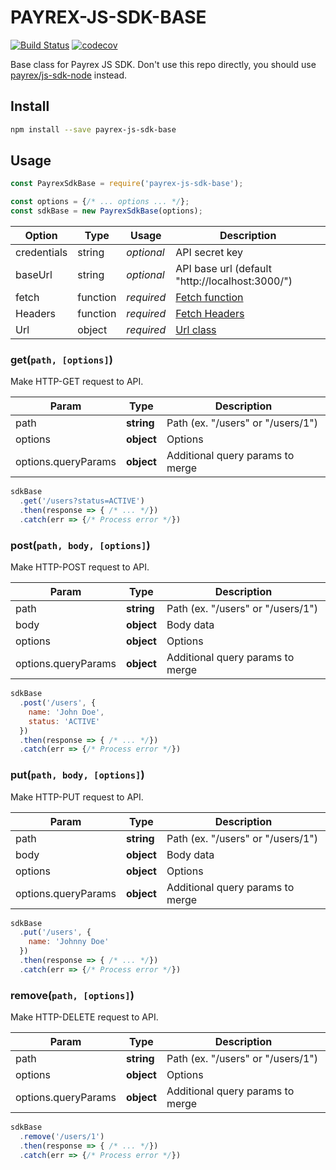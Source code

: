 PAYREX-JS-SDK-BASE
==================

[![Build Status](https://travis-ci.org/payrex/js-sdk-base.svg?branch=master)](https://travis-ci.org/payrex/js-sdk-base)
[![codecov](https://codecov.io/gh/payrex/js-sdk-base/branch/master/graph/badge.svg)](https://codecov.io/gh/payrex/js-sdk-base)

Base class for Payrex JS SDK.
Don't use this repo directly, you should use
[payrex/js-sdk-node](https://github.com/payrex/js-sdk-node) instead.


Install
-------

```bash
npm install --save payrex-js-sdk-base
```


Usage
-----

```javascript
const PayrexSdkBase = require('payrex-js-sdk-base');

const options = {/* ... options ... */};
const sdkBase = new PayrexSdkBase(options);
```

| Option | Type | Usage | Description |
|--------|------|-------|-------------|
| credentials | string | *optional* | API secret key |
| baseUrl | string | *optional* | API base url (default "http://localhost:3000/") |
| fetch | function | *required* | [Fetch function](https://fetch.spec.whatwg.org/) |
| Headers | function | *required* | [Fetch Headers](https://fetch.spec.whatwg.org/) |
| Url | object | *required* | [Url class](https://url.spec.whatwg.org/) |


### get(`path, [options]`)

Make HTTP-GET request to API.

| Param | Type | Description |
|-------|------|-------------|
| path | **string** | Path (ex. "/users" or "/users/1") |
| options | **object** | Options |
| options.queryParams | **object** | Additional query params to merge |

```js
sdkBase
  .get('/users?status=ACTIVE')
  .then(response => { /* ... */})
  .catch(err => {/* Process error */})
```

### post(`path, body, [options]`)

Make HTTP-POST request to API.

| Param | Type | Description |
|-------|------|-------------|
| path | **string** | Path (ex. "/users" or "/users/1") |
| body | **object** | Body data |
| options | **object** | Options |
| options.queryParams | **object** | Additional query params to merge |

```js
sdkBase
  .post('/users', {
    name: 'John Doe',
    status: 'ACTIVE'
  })
  .then(response => { /* ... */})
  .catch(err => {/* Process error */})
```

### put(`path, body, [options]`)

Make HTTP-PUT request to API.

| Param | Type | Description |
|-------|------|-------------|
| path | **string** | Path (ex. "/users" or "/users/1") |
| body | **object** | Body data |
| options | **object** | Options |
| options.queryParams | **object** | Additional query params to merge |

```js
sdkBase
  .put('/users', {
    name: 'Johnny Doe'
  })
  .then(response => { /* ... */})
  .catch(err => {/* Process error */})
```

### remove(`path, [options]`)

Make HTTP-DELETE request to API.

| Param | Type | Description |
|-------|------|-------------|
| path | **string** | Path (ex. "/users" or "/users/1") |
| options | **object** | Options |
| options.queryParams | **object** | Additional query params to merge |

```js
sdkBase
  .remove('/users/1')
  .then(response => { /* ... */})
  .catch(err => {/* Process error */})
```

